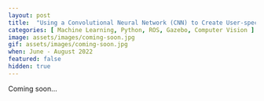 ```yaml
---
layout: post
title:  "Using a Convolutional Neural Network (CNN) to Create User-specific Symbols for Navigation"
categories: [ Machine Learning, Python, ROS, Gazebo, Computer Vision ]
image: assets/images/coming-soon.jpg
gif: assets/images/coming-soon.jpg
when: June - August 2022
featured: false
hidden: true
---
```


Coming soon...
